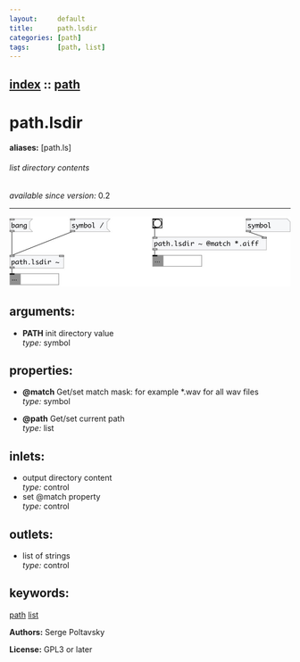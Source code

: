 ```yaml
---
layout:     default
title:      path.lsdir
categories: [path]
tags:       [path, list]
---
```

[index](index.html) :: [path](category_path.html)
---

# path.lsdir
**aliases:** [path.ls]


###### list directory contents

*available since version:* 0.2

---




[![example](../examples/img/path.lsdir.jpg)](../examples/pd/path.lsdir.pd)



## arguments:

* **PATH**
init directory value<br>
_type:_ symbol<br>





## properties:

* **@match** 
Get/set match mask: for example *.wav for all wav files<br>
_type:_ symbol<br>

* **@path** 
Get/set current path<br>
_type:_ list<br>



## inlets:

* output directory content<br>
_type:_ control
* set @match property<br>
_type:_ control



## outlets:

* list of strings<br>
_type:_ control



## keywords:

[path](keywords/path.html)
[list](keywords/list.html)






**Authors:** Serge Poltavsky




**License:** GPL3 or later





